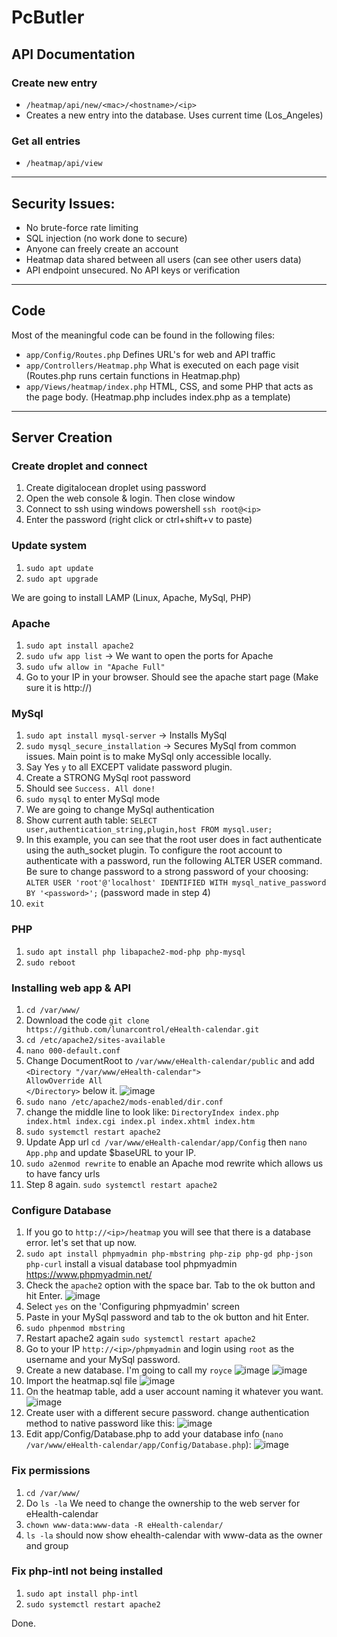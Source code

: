 # PcButler

## API Documentation
### Create new entry
- `/heatmap/api/new/<mac>/<hostname>/<ip>`
- Creates a new entry into the database. Uses current time (Los_Angeles)
### Get all entries
- `/heatmap/api/view`

***

## Security Issues:
- No brute-force rate limiting
- SQL injection (no work done to secure)
- Anyone can freely create an account
- Heatmap data shared between all users (can see other users data)
- API endpoint unsecured. No API keys or verification


***
## Code
Most of the meaningful code can be found in the following files:
- `app/Config/Routes.php` Defines URL's for web and API traffic
- `app/Controllers/Heatmap.php` What is executed on each page visit (Routes.php runs certain functions in Heatmap.php)
- `app/Views/heatmap/index.php` HTML, CSS, and some PHP that acts as the page body. (Heatmap.php includes index.php as a template)

***

## Server Creation
### Create droplet and connect
1. Create digitalocean droplet using password
2. Open the web console & login. Then close window
3. Connect to ssh using windows powershell `ssh root@<ip>`
4. Enter the password (right click or ctrl+shift+v to paste)

### Update system
1. `sudo apt update`
2. `sudo apt upgrade`

We are going to install LAMP (Linux, Apache, MySql, PHP)

### Apache
1. `sudo apt install apache2`
2. `sudo ufw app list` -> We want to open the ports for Apache
3. `sudo ufw allow in "Apache Full"`
4. Go to your IP in your browser. Should see the apache start page (Make sure it is http://<ip>)

### MySql
1. `sudo apt install mysql-server` -> Installs MySql
2. `sudo mysql_secure_installation` -> Secures MySql from common issues. Main point is to make MySql only accessible locally.
3. Say Yes `y` to all EXCEPT validate password plugin.
4. Create a STRONG MySql root password 
5. Should see `Success. All done!`
6. `sudo mysql` to enter MySql mode
7. We are going to change MySql authentication
8. Show current auth table: `SELECT user,authentication_string,plugin,host FROM mysql.user;`
9. In this example, you can see that the root user does in fact authenticate using the auth_socket plugin. To configure the root account to authenticate with a password, run the following ALTER USER command. Be sure to change password to a strong password of your choosing: `ALTER USER 'root'@'localhost' IDENTIFIED WITH mysql_native_password BY '<password>';` (password made in step 4)
10. `exit`

### PHP
1. `sudo apt install php libapache2-mod-php php-mysql`
2. `sudo reboot`

### Installing web app & API
1. `cd /var/www/`
2. Download the code `git clone https://github.com/lunarcontrol/eHealth-calendar.git`
3. `cd /etc/apache2/sites-available`
4. `nano 000-default.conf`
5. Change DocumentRoot to `/var/www/eHealth-calendar/public` and add `<Directory "/var/www/eHealth-calendar">                                                                                                                                                                                                                                                         AllowOverride All                                                                                                                                                                                                                                                               </Directory>` below it. ![image](https://user-images.githubusercontent.com/5004460/115809089-53be3000-a3a0-11eb-8465-d008d8d53b83.png)
6. `sudo nano /etc/apache2/mods-enabled/dir.conf`
7. change the middle line to look like:  `DirectoryIndex index.php index.html index.cgi index.pl index.xhtml index.htm`
8. `sudo systemctl restart apache2`
9. Update App url `cd /var/www/eHealth-calendar/app/Config` then `nano App.php` and update $baseURL to your IP.
10. `sudo a2enmod rewrite` to enable an Apache mod rewrite which allows us to have fancy urls
11. Step 8 again. `sudo systemctl restart apache2`

### Configure Database
1. If you go to `http://<ip>/heatmap` you will see that there is a database error. let's set that up now.
2. `sudo apt install phpmyadmin php-mbstring php-zip php-gd php-json php-curl` install a visual database tool phpmyadmin https://www.phpmyadmin.net/
3. Check the `apache2` option with the space bar. Tab to the ok button and hit Enter. ![image](https://user-images.githubusercontent.com/5004460/115807063-ba414f00-a39c-11eb-9b2e-e9ede2c29190.png)
4. Select `yes` on the 'Configuring phpmyadmin' screen
5. Paste in your MySql password and tab to the ok button and hit Enter.
6. `sudo phpenmod mbstring`
7. Restart apache2 again `sudo systemctl restart apache2`
8. Go to your IP `http://<ip>/phpmyadmin` and login using `root` as the username and your MySql password.
9. Create a new database. I'm going to call my `royce` ![image](https://user-images.githubusercontent.com/5004460/115659508-83612f80-a2ef-11eb-99da-6e66275a4427.png) ![image](https://user-images.githubusercontent.com/5004460/115659602-a4298500-a2ef-11eb-94ab-aae06c1efc74.png)
10. Import the heatmap.sql file ![image](https://user-images.githubusercontent.com/5004460/115659652-bb687280-a2ef-11eb-9aba-3079ff2d7bfd.png)
11. On the heatmap table, add a user account naming it whatever you want. ![image](https://user-images.githubusercontent.com/5004460/115659761-e3f06c80-a2ef-11eb-976a-c1bf4eea547d.png)
12. Create user with a different secure password. change authentication method to native password like this: ![image](https://user-images.githubusercontent.com/5004460/115659951-29149e80-a2f0-11eb-83db-d4bc7b194cf2.png)
13. Edit app/Config/Database.php to add your database info (`nano /var/www/eHealth-calendar/app/Config/Database.php`): ![image](https://user-images.githubusercontent.com/5004460/115660199-8872ae80-a2f0-11eb-904c-b4134cc4ebe3.png)

### Fix permissions
1. `cd /var/www/`
2. Do `ls -la` We need to change the ownership to the web server for eHealth-calendar
3. `chown www-data:www-data -R eHealth-calendar/`
4. `ls -la` should now show ehealth-calendar with www-data as the owner and group

### Fix php-intl not being installed
1. `sudo apt install php-intl`
2. `sudo systemctl restart apache2`


Done.

